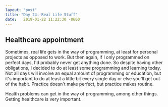 ```yaml
---
layout: "post"
title: "Day 24: Real Life Stuff"
date:   2019-01-22 11:22:30 -0600
---
```


## Healthcare appointment

Sometimes, real life gets in the way of programming, at least for personal projects as opposed to work. But then again, if I only programmed on perfect days, I'd probably never get anything done. So despite having other obligations, I decided to do at least some programming and learning today. Not all days will involve an equal amount of programming or education, but it's important to do at least a little bit every single day or else you'll get out of the habit. Practice doesn't make perfect, but practice makes routine.

Health problems can get in the way of programming, among other things. Getting healthcare is very important.
